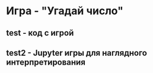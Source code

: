 # Игра - "Угадай число"
## test -  код с игрой 
## test2 - Jupyter игры для наглядного интерпретирования
 
